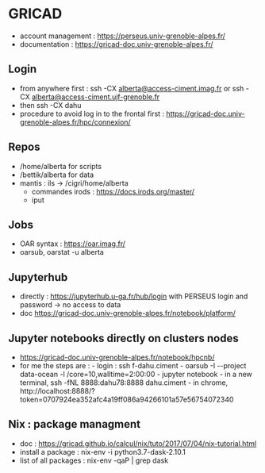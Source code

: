 # GRICAD 

 - account management : https://perseus.univ-grenoble-alpes.fr/
 - documentation : https://gricad-doc.univ-grenoble-alpes.fr/
 
 ## Login
 
  - from anywhere first : ssh -CX alberta@access-ciment.imag.fr or ssh -CX alberta@access-ciment.ujf-grenoble.fr
  - then ssh -CX dahu
  - procedure to avoid log in to the frontal first : https://gricad-doc.univ-grenoble-alpes.fr/hpc/connexion/
  
 ## Repos
 
   - /home/alberta for scripts
   - /bettik/alberta for data
   - mantis : ils -> /cigri/home/alberta
     - commandes irods : https://docs.irods.org/master/
     - iput
     
 ## Jobs
 
   - OAR syntax : https://oar.imag.fr/
   - oarsub, oarstat -u alberta
   
 ## Jupyterhub
 
   - directly : https://jupyterhub.u-ga.fr/hub/login with PERSEUS login and password -> no access to data
   - doc https://gricad-doc.univ-grenoble-alpes.fr/notebook/platform/
   
 ## Jupyter notebooks directly on clusters nodes
 
   - https://gricad-doc.univ-grenoble-alpes.fr/notebook/hpcnb/
   - for me the steps are :
    - login : ssh f-dahu.ciment
    - oarsub -I --project data-ocean -l /core=10,walltime=2:00:00
    - jupyter notebook
    - in a new terminal, ssh -fNL 8888:dahu78:8888 dahu.ciment
    - in chrome, http://localhost:8888/?token=0707924ea352afc4a19ff086a94266101a57e56754072340
    
 ## Nix : package managment
 
   - doc : https://gricad.github.io/calcul/nix/tuto/2017/07/04/nix-tutorial.html
   - install a package : nix-env -i python3.7-dask-2.10.1
   - list of all packages : nix-env -qaP | grep dask

